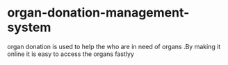 # organ-donation-management-system
organ donation is used to help the who are in need of organs .By making it online it is easy to access the organs fastlyy
